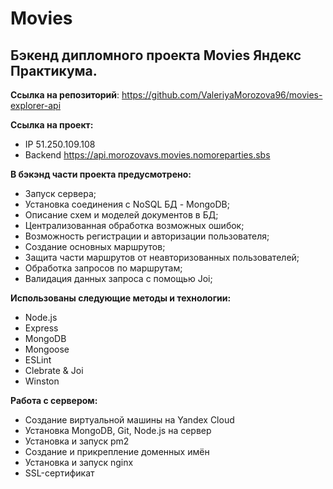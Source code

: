 # Movies
## Бэкенд дипломного проекта Movies Яндекс Практикума.

__Ссылка на репозиторий__: https://github.com/ValeriyaMorozova96/movies-explorer-api

__Ссылка на проект:__

* IP 51.250.109.108
* Backend https://api.morozovavs.movies.nomoreparties.sbs

__В бэкэнд части проекта предусмотрено:__

* Запуск сервера;
* Установка соединения с NoSQL БД - MongoDB;
* Описание схем и моделей документов в БД;
* Централизованная обработка возможных ошибок;
* Возможность регистрации и авторизации пользователя;
* Создание основных маршрутов;
* Защита части маршрутов от неавторизованных пользователей;
* Обработка запросов по маршрутам;
* Валидация данных запроса с помощью Joi;

__Использованы следующие методы и технологии:__

* Node.js
* Express
* MongoDB
* Mongoose
* ESLint
* Clebrate & Joi
* Winston

__Работа с сервером:__

* Создание виртуальной машины на Yandex Cloud
* Установка MongoDB, Git, Node.js на сервер
* Установка и запуск pm2
* Создание и прикрепление доменных имён
* Установка и запуск nginx
* SSL-сертификат
